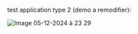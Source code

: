 test application type 2 (demo a remodifier):

![Image 05-12-2024 à 23 29](https://github.com/user-attachments/assets/26931837-1535-4e87-b367-1d6366d010a1)

